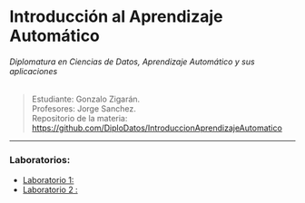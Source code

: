 
# Introducción al Aprendizaje Automático
###### Diplomatura en Ciencias de Datos, Aprendizaje Automático y sus aplicaciones

> Estudiante: Gonzalo Zigarán. <br/>
> Profesores: Jorge Sanchez. <br/>
> Repositorio de la materia: https://github.com/DiploDatos/IntroduccionAprendizajeAutomatico <br/>

---

### Laboratorios:
- [Laboratorio 1: ](#) <br/>
- [Laboratorio 2 : ](#) <br/>
